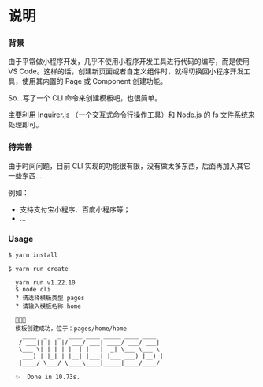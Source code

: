 # 说明

### 背景

由于平常做小程序开发，几乎不使用小程序开发工具进行代码的编写，而是使用 VS Code。这样的话，创建新页面或者自定义组件时，就得切换回小程序开发工具，使用其内置的 Page 或 Component 创建功能。

So...写了一个 CLI 命令来创建模板吧，也很简单。

主要利用 [Inquirer.js](https://github.com/SBoudrias/Inquirer.js#readme) （一个交互式命令行操作工具）和 Node.js 的 [fs](http://nodejs.cn/api/fs.html#fs_file_system) 文件系统来处理即可。

### 待完善

由于时间问题，目前 CLI 实现的功能很有限，没有做太多东西，后面再加入其它一些东西...

例如：
* 支持支付宝小程序、百度小程序等；
* ...

### Usage

```shell
$ yarn install

$ yarn run create

  yarn run v1.22.10
  $ node cli
  ? 请选择模板类型 pages
  ? 请输入模板名称 home

  🎉🎉🎉
  模板创建成功，位于：pages/home/home
    ____  _   _  ____ ____ _____ ____ ____
   / ___|| | | |/ ___/ ___| ____/ ___/ ___|
   \___ \| | | | |  | |   |  _| \___ \___ \
    ___) | |_| | |__| |___| |___ ___) |__) |
   |____/ \___/ \____\____|_____|____/____/

  ✨  Done in 10.73s.
```